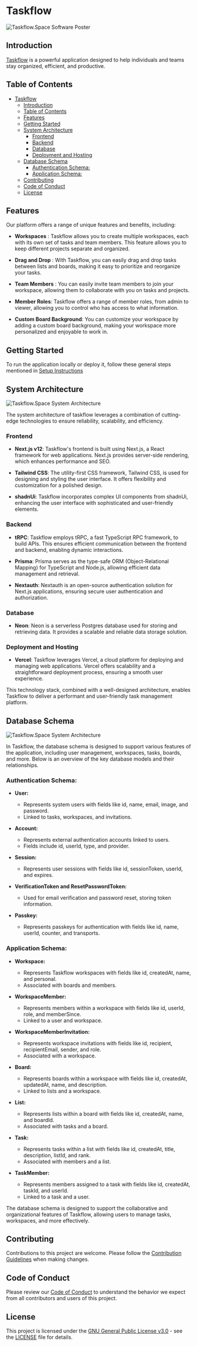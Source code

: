 # Taskflow

![Taskflow.Space Software Poster](public/ShortAnimation.gif?raw=true "Taskflow.space")

## Introduction

[Taskflow](https://taskflow.space) is a powerful application designed to help individuals and teams stay organized, efficient, and productive.

## Table of Contents

- [Taskflow](#taskflow)
  - [Introduction](#introduction)
  - [Table of Contents](#table-of-contents)
  - [Features](#features)
  - [Getting Started](#getting-started)
  - [System Architecture](#system-architecture)
    - [Frontend](#frontend)
    - [Backend](#backend)
    - [Database](#database)
    - [Deployment and Hosting](#deployment-and-hosting)
  - [Database Schema](#database-schema)
    - [Authentication Schema:](#authentication-schema)
    - [Application Schema:](#application-schema)
  - [Contributing](#contributing)
  - [Code of Conduct](#code-of-conduct)
  - [License](#license)

## Features

Our platform offers a range of unique features and benefits, including:

- **Workspaces** : Taskflow allows you to create multiple workspaces, each with its own set of tasks and team members. This feature allows you to keep different projects separate and organized.

- **Drag and Drop** : With Taskflow, you can easily drag and drop tasks between lists and boards, making it easy to prioritize and reorganize your tasks.

- **Team Members** : You can easily invite team members to join your workspace, allowing them to collaborate with you on tasks and projects.

- **Member Roles**: Taskflow offers a range of member roles, from admin to viewer, allowing you to control who has access to what information.

- **Custom Board Background**: You can customize your workspace by adding a custom board background, making your workspace more personalized and enjoyable to work in.

## Getting Started

To run the application locally or deploy it, follow these general steps mentioned in [Setup Instructions](Setup-Instruction.md)

## System Architecture

![Taskflow.Space System Architecture](/arch-diagram.png?raw=true "Taskflow.space")

The system architecture of taskflow leverages a combination of cutting-edge technologies to ensure reliability, scalability, and efficiency.

### Frontend

- **Next.js v12**: Taskflow's frontend is built using Next.js, a React framework for web applications. Next.js provides server-side rendering, which enhances performance and SEO.

- **Tailwind CSS**: The utility-first CSS framework, Tailwind CSS, is used for designing and styling the user interface. It offers flexibility and customization for a polished design.

- **shadnUi**: Taskflow incorporates complex UI components from shadnUi, enhancing the user interface with sophisticated and user-friendly elements.

### Backend

- **tRPC**: Taskflow employs tRPC, a fast TypeScript RPC framework, to build APIs. This ensures efficient communication between the frontend and backend, enabling dynamic interactions.

- **Prisma**: Prisma serves as the type-safe ORM (Object-Relational Mapping) for TypeScript and Node.js, allowing efficient data management and retrieval.

- **Nextauth**: Nextauth is an open-source authentication solution for Next.js applications, ensuring secure user authentication and authorization.

### Database

- **Neon**: Neon is a serverless Postgres database used for storing and retrieving data. It provides a scalable and reliable data storage solution.

### Deployment and Hosting

- **Vercel**: Taskflow leverages Vercel, a cloud platform for deploying and managing web applications. Vercel offers scalability and a straightforward deployment process, ensuring a smooth user experience.

This technology stack, combined with a well-designed architecture, enables Taskflow to deliver a performant and user-friendly task management platform.

## Database Schema

![Taskflow.Space System Architecture](/database-schema.png "Taskflow.space")

In Taskflow, the database schema is designed to support various features of the application, including user management, workspaces, tasks, boards, and more. Below is an overview of the key database models and their relationships.

### Authentication Schema:

- **User:**

  - Represents system users with fields like id, name, email, image, and password.
  - Linked to tasks, workspaces, and invitations.

- **Account:**

  - Represents external authentication accounts linked to users.
  - Fields include id, userId, type, and provider.

- **Session:**

  - Represents user sessions with fields like id, sessionToken, userId, and expires.

- **VerificationToken and ResetPasswordToken:**

  - Used for email verification and password reset, storing token information.

- **Passkey:**
  - Represents passkeys for authentication with fields like id, name, userId, counter, and transports.

### Application Schema:

- **Workspace:**

  - Represents Taskflow workspaces with fields like id, createdAt, name, and personal.
  - Associated with boards and members.

- **WorkspaceMember:**

  - Represents members within a workspace with fields like id, userId, role, and memberSince.
  - Linked to a user and workspace.

- **WorkspaceMemberInvitation:**

  - Represents workspace invitations with fields like id, recipient, recipientEmail, sender, and role.
  - Associated with a workspace.

- **Board:**

  - Represents boards within a workspace with fields like id, createdAt, updatedAt, name, and description.
  - Linked to lists and a workspace.

- **List:**

  - Represents lists within a board with fields like id, createdAt, name, and boardId.
  - Associated with tasks and a board.

- **Task:**

  - Represents tasks within a list with fields like id, createdAt, title, description, listId, and rank.
  - Associated with members and a list.

- **TaskMember:**
  - Represents members assigned to a task with fields like id, createdAt, taskId, and userId.
  - Linked to a task and a user.

The database schema is designed to support the collaborative and organizational features of Taskflow, allowing users to manage tasks, workspaces, and more effectively.

## Contributing

Contributions to this project are welcome. Please follow the [Contribution Guidelines](CONTRIBUTING.md) when making changes.

## Code of Conduct

Please review our [Code of Conduct](CODE_OF_CONDUCT.md) to understand the behavior we expect from all contributors and users of this project.

## License

This project is licensed under the [GNU General Public License v3.0](LICENSE) - see the [LICENSE](LICENSE) file for details.
